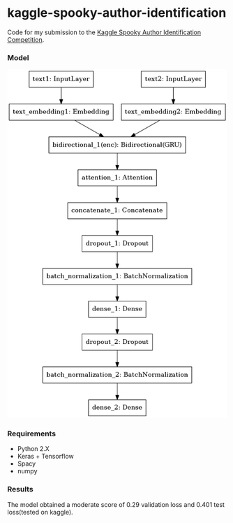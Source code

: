 # kaggle-spooky-author-identification
Code for my submission to the [Kaggle Spooky Author Identification Competition](https://www.kaggle.com/c/spooky-author-identification).

### Model
![Keras Model](src/model.png)

### Requirements
* Python 2.X
* Keras + Tensorflow
* Spacy
* numpy

### Results
The model obtained a moderate score of 0.29 validation loss and 0.401 test loss(tested on kaggle).
